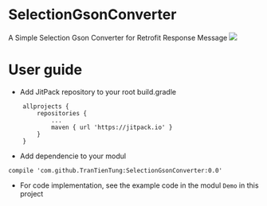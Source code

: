 # SelectionGsonConverter
A Simple Selection Gson Converter for Retrofit Response Message
[![](https://jitpack.io/v/TranTienTung/SelectionGsonConverter.svg)](https://jitpack.io/#TranTienTung/SelectionGsonConverter)
# User guide
- Add JitPack repository to your root build.gradle
```
	allprojects {
		repositories {
			...
			maven { url 'https://jitpack.io' }
		}
	}
  ```
- Add dependencie to your modul
```
compile 'com.github.TranTienTung:SelectionGsonConverter:0.0'
```
- For code implementation, see the example code in the modul `Demo` in this project
